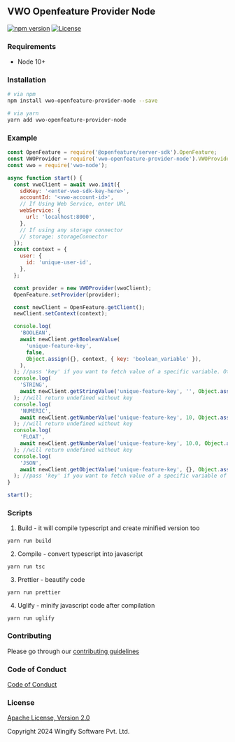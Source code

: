 ## VWO Openfeature Provider Node

[![npm version](https://badge.fury.io/js/vwo-openfeature-provider-node.svg)](https://www.npmjs.com/package/vwo-openfeature-provider-node)
[![License](https://img.shields.io/badge/License-Apache%202.0-blue.svg)](http://www.apache.org/licenses/LICENSE-2.0)

### Requirements

- Node 10+

### Installation

```bash
# via npm
npm install vwo-openfeature-provider-node --save

# via yarn
yarn add vwo-openfeature-provider-node
```

### Example

```javascript
const OpenFeature = require('@openfeature/server-sdk').OpenFeature;
const VWOProvider = require('vwo-openfeature-provider-node').VWOProvider;
const vwo = require('vwo-node');

async function start() {
  const vwoClient = await vwo.init({
    sdkKey: '<enter-vwo-sdk-key-here>',
    accountId: '<vwo-account-id>',
    // If Using Web Service, enter URL
    webService: {
      url: 'localhost:8000',
    },
    // If using any storage connector
    // storage: storageConnector
  });
  const context = {
    user: {
      id: 'unique-user-id',
    },
  };

  const provider = new VWOProvider(vwoClient);
  OpenFeature.setProvider(provider);

  const newClient = OpenFeature.getClient();
  newClient.setContext(context);

  console.log(
    'BOOLEAN',
    await newClient.getBooleanValue(
      'unique-feature-key',
      false,
      Object.assign({}, context, { key: 'boolean_variable' }),
    ),
  ); //pass 'key' if you want to fetch value of a specific variable. Otherwise it will return feature on/off
  console.log(
    'STRING',
    await newClient.getStringValue('unique-feature-key', '', Object.assign({}, context, { key: 'string-variable' })),
  ); //will return undefined without key
  console.log(
    'NUMERIC',
    await newClient.getNumberValue('unique-feature-key', 10, Object.assign({}, context, { key: 'number-variable' })),
  ); //will return undefined without key
  console.log(
    'FLOAT',
    await newClient.getNumberValue('unique-feature-key', 10.0, Object.assign({}, context, { key: 'float-variable' })),
  ); //will return undefined without key
  console.log(
    'JSON',
    await newClient.getObjectValue('unique-feature-key', {}, Object.assign({}, context, { key: 'json-variable' })),
  ); //pass 'key' if you want to fetch value of a specific variable of type JSON. Otherwise it will return all the variables.
}

start();
```

### Scripts

1. Build - it will compile typescript and create minified version too
```
yarn run build
```

2. Compile - convert typescript into javascript
```
yarn run tsc
```

3. Prettier - beautify code
```
yarn run prettier
```

4. Uglify - minify javascript code after compilation
```
yarn run uglify
```

### Contributing

Please go through our [contributing guidelines](https://github.com/wingify/vwo-openfeature-provider-node/blob/master/CONTRIBUTING.md)

### Code of Conduct

[Code of Conduct](https://github.com/wingify/vwo-openfeature-provider-node/blob/master/CODE_OF_CONDUCT.md)

### License

[Apache License, Version 2.0](https://github.com/wingify/vwo-openfeature-provider-node/blob/master/LICENSE)

Copyright 2024 Wingify Software Pvt. Ltd.
